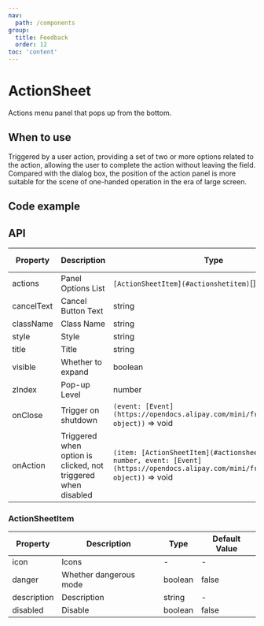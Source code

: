 ```yaml
---
nav:
  path: /components
group:
  title: Feedback
  order: 12
toc: 'content'
---
```


# ActionSheet

<!-- <code src="../../docs/components/compatibility.tsx" inline="true"></code> -->

Actions menu panel that pops up from the bottom.

## When to use

Triggered by a user action, providing a set of two or more options related to the action, allowing the user to complete the action without leaving the field. Compared with the dialog box, the position of the action panel is more suitable for the scene of one-handed operation in the era of large screen.

## Code example

<code src='../../demo/pages/ActionSheet/index'></code>

## API

| Property       | Description                               | Type                                                                                                                                          | Default Value |
| ---------- | ---------------------------------- | --------------------------------------------------------------------------------------------------------------------------------------------- | ------ |
| actions    | Panel Options List                       | `[ActionSheetItem](#actionshetitem)`[]                                                                                                        | []     |
| cancelText | Cancel Button Text                       | string                                                                                                                                        | Cancel   |
| className  | Class Name                               | string                                                                                                                                        | -      |
| style      | Style                               | string                                                                                                                                        | -      |
| title      | Title                               | string                                                                                                                                        | -      |
| visible    | Whether to expand                           | boolean                                                                                                                                       | false  |
| zIndex     | Pop-up Level                           | number                                                                                                                                        | 998    |
| onClose    | Trigger on shutdown                         | `(event: [Event](https://opendocs.alipay.com/mini/framework/event-object))` => void                                                           | -      |
| onAction   | Triggered when option is clicked, not triggered when disabled | `(item: [ActionSheetItem](#actionsheetitem), index: number, event: [Event](https://opendocs.alipay.com/mini/framework/event-object))` => void | -      |

### ActionSheetItem

| Property        | Description         | Type    | Default Value |
| ----------- | ------------ | ------- | ------ |
| icon        | Icons         | -       | -      |
| danger      | Whether dangerous mode | boolean | false  |
| description | Description         | string  | -      |
| disabled    | Disable     | boolean | false  |
